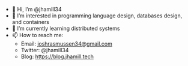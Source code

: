 - 👋 Hi, I’m @jhamill34
- 👀 I’m interested in programming language design, databases design, and containers 
- 🌱 I’m currently learning distributed systems
- 📫 How to reach me:
  - Email: joshrasmussen34@gmail.com
  - Twitter: @jhamill34
  - Blog: https://blog.jhamill.tech

<!---
jhamill34/jhamill34 is a ✨ special ✨ repository because its `README.md` (this file) appears on your GitHub profile.
You can click the Preview link to take a look at your changes.
--->
